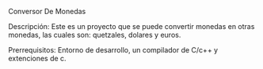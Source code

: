 Conversor De Monedas

Descripción:
Este es un proyecto que se puede convertir monedas en otras monedas, las cuales son: quetzales, dolares y euros.

Prerrequisitos:
Entorno de desarrollo, un compilador de C/c++ y extenciones de c.
